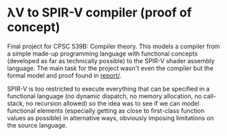 # λV to SPIR-V compiler (proof of concept)

Final project for CPSC 539B: Compiler theory. This models a compiler from
a simple made-up programming language with functional concepts (developed
as far as technically possible) to the SPIR-V shader assembly language.
The main task for the project wasn't even the compiler but the formal
model and proof found in [report/](report/).

SPIR-V is too restricted to execute everything that can
be specified in a functional language (no dynamic dispatch,
no memory allocation, no call-stack, no recursion allowed) so the idea
was to see if we can model functional elements (especially getting as close to
first-class function values as possible) in alternative ways, obviously
imposing limitations on the source language.
